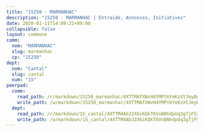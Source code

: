 ```yaml
---
title: "15250 - MARMANHAC"
description: "15250 - MARMANHAC | Entraide, Annonces, Initiatives"
date: 2020-01-11T14:09:21+09:00
collapsible: false
layout: commune
comm:
  nom: "MARMANHAC"
  slug: marmanhac
  cp: "15250"
dept:
  nom: "Cantal"
  slug: cantal
  num: "15"
peerpad:
  comm:
    read_path: /r/markdown/15250_marmanhac/4XTTMAfXWvH4YMPt6YeKzXtJmyBosN9GrsTBgFQ8YAhuWmwqb
    write_path: /w/markdown/15250_marmanhac/4XTTMAfXWvH4YMPt6YeKzXtJmyBosN9GrsTBgFQ8YAhuWmwqb-K3TgTfioofU58NRKgQpHEnpaGevDprT9XF2TWiPsN9UDnZfcgxwqKfgY4xGR3vHvwo8DXXcKdzMZL3xsoAEgSP1rTHCns2UbaRa9cFHy3sbh1Rx8VEVon56Crr2weSaNEu5zebms
  dept:
    read_path: /r/markdown/15_cantal/4XTTM4AbJ2X6iKQkT6VnBNhdpUq3gTjF5xvzeLXgyMbip7oZi
    write_path: /w/markdown/15_cantal/4XTTM4AbJ2X6iKQkT6VnBNhdpUq3gTjF5xvzeLXgyMbip7oZi-K3TgUzLxcVoV3Spfk4WRRT7ns4FZHP5DRn3T5Xt1HAMNkCgdMWpswwmyZFy1f4TzqjHqM6bwRLmH4WDVWsNZdM34scPnnmiNG41mKcAmEspoSpDYQr7FHqoFAfy15CJrkSEmsoqS
---
```


